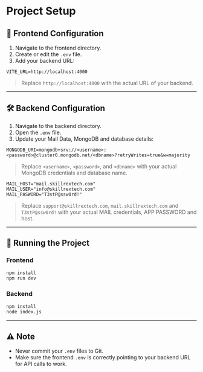 # Project Setup

## 🔧 Frontend Configuration

1. Navigate to the frontend directory.
2. Create or edit the `.env` file.
3. Add your backend URL:

```env
VITE_URL=http://localhost:4000
```

> Replace `http://localhost:4000` with the actual URL of your backend.

---

## 🛠️ Backend Configuration

1. Navigate to the backend directory.
2. Open the `.env` file.
3. Update your Mail Data, MongoDB and database details:

```env
MONGODB_URI=mongodb+srv://<username>:<password>@cluster0.mongodb.net/<dbname>?retryWrites=true&w=majority
```

> Replace `<username>`, `<password>`, and `<dbname>` with your actual MongoDB credentials and database name.

```env
MAIL_HOST="mail.skillrextech.com"
MAIL_USER="info@skillrextech.com"
MAIL_PASWORD="T3stP@ssw0rd!"
```

> Replace `support@skillrextech.com`, `mail.skillrextech.com` and `T3stP@ssw0rd!` with your actual MAIL credentials, APP PASSWORD and host.

---

## 🚀 Running the Project

### Frontend
```bash
npm install
npm run dev
```

### Backend
```bash
npm install
node index.js
```

---

## ⚠️ Note
- Never commit your `.env` files to Git.
- Make sure the frontend `.env` is correctly pointing to your backend URL for API calls to work.
